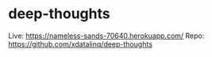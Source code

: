 # deep-thoughts

Live: https://nameless-sands-70640.herokuapp.com/
Repo: https://github.com/xdatalinq/deep-thoughts

